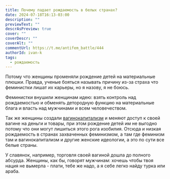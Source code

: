```yaml
---
title: Почему падает рождаемость в белых странах?
date: 2024-07-18T16:13-03:00
description: ""
previewText: ""
descrAsPreview: true
cover: ""
coverDescr: ""
coverAlt: ""
commentUrl: https://t.me/antifem_battle/444
authorId: ivan-k
tags:
  - рождаемость
---
```

Потому что женщины променяли рождение детей на материальные плюшки. Правда, ученые бояться называть причину из-за страха что феминистки лишат их карьеры, но я назову, я не боюсь.

Феминистки внушили женщинам идею: взять контроль над рождаемостью и обменять детородную функцию на материальные блага и власть над мужчинами и всем человечеством.

Так же женщины создали [вагинокапитализм](https://youtu.be/CKHKRFvwu4k) и меняют доступ к своей вагине на деньги и товары, при этом рождение детей им не выгодно потому что они могут лишиться этого рога изобилия. Отсюда и низкая рождаемость в странах захваченных феминизмом, а там где феминизм там и вагинокапитализм и другие женские идеологии, а это по сути все белые страны.

У славянок, например, торговля своей вагиной дошла до полного абсурда. Женщины, как бы, говорят мужчинам: хочешь чтобы твоя нация не вымерла - плати, тебе же надо, а я себе легко найду турка или араба.
